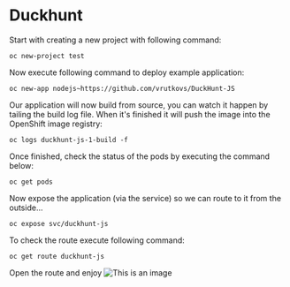 # Duckhunt

Start with creating a new project with following command:

```
oc new-project test
```

Now execute following command to deploy example application:

```
oc new-app nodejs~https://github.com/vrutkovs/DuckHunt-JS
```

Our application will now build from source, you can watch it happen by tailing the build log file. When it's finished it will push the image into the OpenShift image registry:

```
oc logs duckhunt-js-1-build -f
```

Once finished, check the status of the pods by executing the command below:

```
oc get pods
```

Now expose the application (via the service) so we can route to it from the outside...

```
oc expose svc/duckhunt-js
```

To check the route execute following command:

```
oc get route duckhunt-js
```

Open the route and enjoy
![This is an image](./images/doghunt.png)

